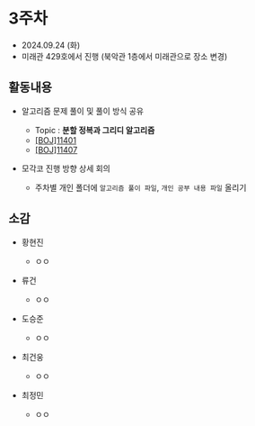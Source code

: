 # 3주차
- 2024.09.24 (화)
- 미래관 429호에서 진행 (북악관 1층에서 미래관으로 장소 변경)

## 활동내용
- 알고리즘 문제 풀이 및 풀이 방식 공유
  - Topic : **분할 정복과 그리디 알고리즘**
  - [[BOJ]11401](https://www.acmicpc.net/problem/11401)
  - [[BOJ]11407](https://www.acmicpc.net/problem/11047)
    
- 모각코 진행 방향 상세 회의
  - 주차별 개인 폴더에 `알고리즘 풀이 파일`, `개인 공부 내용 파일` 올리기


## 소감
- 황현진
  - ㅇㅇ
 
- 류건
  - ㅇㅇ

- 도승준
  - ㅇㅇ

- 최건웅
  - ㅇㅇ 
  
- 최정민
  - ㅇㅇ
